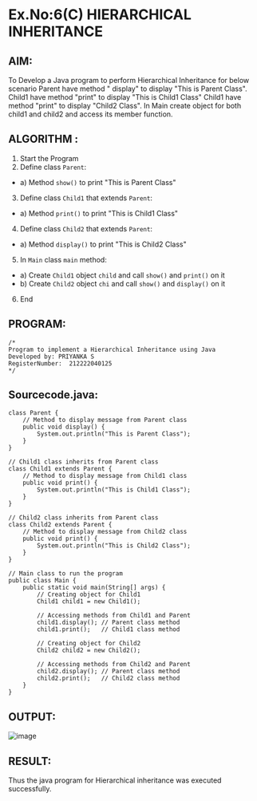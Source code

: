 # Ex.No:6(C) HIERARCHICAL INHERITANCE

## AIM:

To Develop a Java program to perform Hierarchical Inheritance for below scenario Parent have method " display" to display "This is Parent Class". Child1 have method "print" to display "This is Child1 Class" Child1 have method "print" to display "Child2 Class". In Main create object for both child1 and child2 and access its member function.

## ALGORITHM :

1.  Start the Program
2.  Define class `Parent`:

- a) Method `show()` to print "This is Parent Class"

3. Define class `Child1` that extends `Parent`:

- a) Method `print()` to print "This is Child1 Class"

4. Define class `Child2` that extends `Parent`:

- a) Method `display()` to print "This is Child2 Class"

5. In `Main` class `main` method:

- a) Create `Child1` object `child` and call `show()` and `print()` on it
- b) Create `Child2` object `chi` and call `show()` and `display()` on it

6. End

## PROGRAM:

```
/*
Program to implement a Hierarchical Inheritance using Java
Developed by: PRIYANKA S
RegisterNumber:  212222040125
*/
```

## Sourcecode.java:

```
class Parent {
    // Method to display message from Parent class
    public void display() {
        System.out.println("This is Parent Class");
    }
}

// Child1 class inherits from Parent class
class Child1 extends Parent {
    // Method to display message from Child1 class
    public void print() {
        System.out.println("This is Child1 Class");
    }
}

// Child2 class inherits from Parent class
class Child2 extends Parent {
    // Method to display message from Child2 class
    public void print() {
        System.out.println("This is Child2 Class");
    }
}

// Main class to run the program
public class Main {
    public static void main(String[] args) {
        // Creating object for Child1
        Child1 child1 = new Child1();

        // Accessing methods from Child1 and Parent
        child1.display(); // Parent class method
        child1.print();   // Child1 class method

        // Creating object for Child2
        Child2 child2 = new Child2();

        // Accessing methods from Child2 and Parent
        child2.display(); // Parent class method
        child2.print();   // Child2 class method
    }
}
```

## OUTPUT:

![image](https://github.com/user-attachments/assets/0ccbeaa4-5bc3-492c-9ea4-8328166d77c4)

## RESULT:

Thus the java program for Hierarchical inheritance was executed successfully.
